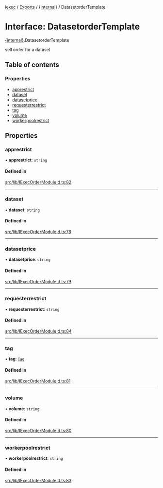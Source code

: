 [iexec](../README.md) / [Exports](../modules.md) / [{internal}](../modules/internal_.md) / DatasetorderTemplate

# Interface: DatasetorderTemplate

[{internal}](../modules/internal_.md).DatasetorderTemplate

sell order for a dataset

## Table of contents

### Properties

- [apprestrict](internal_.DatasetorderTemplate.md#apprestrict)
- [dataset](internal_.DatasetorderTemplate.md#dataset)
- [datasetprice](internal_.DatasetorderTemplate.md#datasetprice)
- [requesterrestrict](internal_.DatasetorderTemplate.md#requesterrestrict)
- [tag](internal_.DatasetorderTemplate.md#tag)
- [volume](internal_.DatasetorderTemplate.md#volume)
- [workerpoolrestrict](internal_.DatasetorderTemplate.md#workerpoolrestrict)

## Properties

### apprestrict

• **apprestrict**: `string`

#### Defined in

[src/lib/IExecOrderModule.d.ts:82](https://github.com/iExecBlockchainComputing/iexec-sdk/blob/25e3cbc/src/lib/IExecOrderModule.d.ts#L82)

___

### dataset

• **dataset**: `string`

#### Defined in

[src/lib/IExecOrderModule.d.ts:78](https://github.com/iExecBlockchainComputing/iexec-sdk/blob/25e3cbc/src/lib/IExecOrderModule.d.ts#L78)

___

### datasetprice

• **datasetprice**: `string`

#### Defined in

[src/lib/IExecOrderModule.d.ts:79](https://github.com/iExecBlockchainComputing/iexec-sdk/blob/25e3cbc/src/lib/IExecOrderModule.d.ts#L79)

___

### requesterrestrict

• **requesterrestrict**: `string`

#### Defined in

[src/lib/IExecOrderModule.d.ts:84](https://github.com/iExecBlockchainComputing/iexec-sdk/blob/25e3cbc/src/lib/IExecOrderModule.d.ts#L84)

___

### tag

• **tag**: [`Tag`](../modules/internal_.md#tag)

#### Defined in

[src/lib/IExecOrderModule.d.ts:81](https://github.com/iExecBlockchainComputing/iexec-sdk/blob/25e3cbc/src/lib/IExecOrderModule.d.ts#L81)

___

### volume

• **volume**: `string`

#### Defined in

[src/lib/IExecOrderModule.d.ts:80](https://github.com/iExecBlockchainComputing/iexec-sdk/blob/25e3cbc/src/lib/IExecOrderModule.d.ts#L80)

___

### workerpoolrestrict

• **workerpoolrestrict**: `string`

#### Defined in

[src/lib/IExecOrderModule.d.ts:83](https://github.com/iExecBlockchainComputing/iexec-sdk/blob/25e3cbc/src/lib/IExecOrderModule.d.ts#L83)
